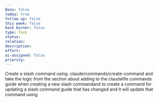 ```yaml
---
Done: false
today: true
follow up: false
this week: false
back burner: false
type: Task
status:
relation:
description:
effort:
ai-assigned: false
priority:
---
```

Create a slash command using .claude/commands/create-command and take the logic from the section about adding to the claudelife commands guide when creating a new slash commandand to create a command for updating a slash command guide  that has changed and it will update that command using
